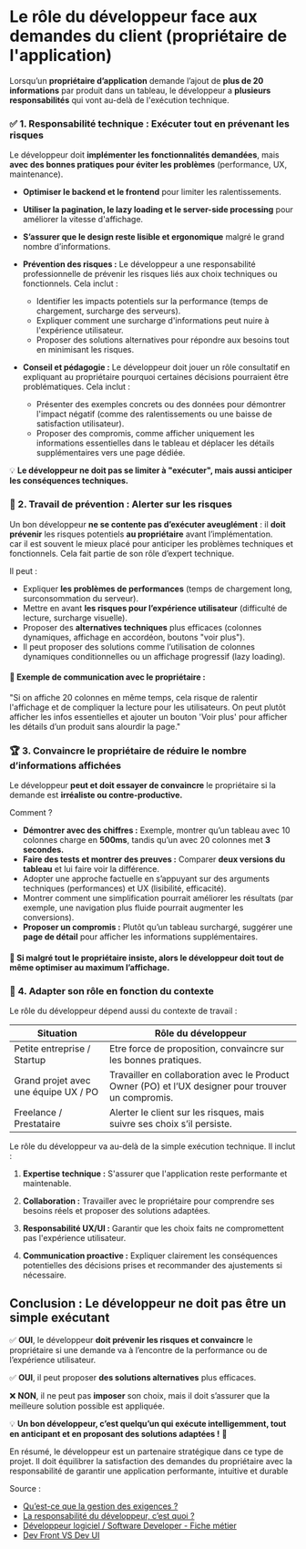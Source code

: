 # Le rôle du développeur face aux demandes du client (propriétaire de l'application)

Lorsqu’un **propriétaire d’application** demande l’ajout de **plus de 20 informations** par produit dans un tableau, le développeur a **plusieurs responsabilités** qui vont au-delà de l'exécution technique.

### ✅ 1. Responsabilité technique : Exécuter tout en prévenant les risques

Le développeur doit **implémenter les fonctionnalités demandées**, mais **avec des bonnes pratiques pour éviter les problèmes** (performance, UX, maintenance).

- **Optimiser le backend et le frontend** pour limiter les ralentissements.
- **Utiliser la pagination, le lazy loading et le server-side processing** pour améliorer la vitesse d'affichage.
- **S’assurer que le design reste lisible et ergonomique** malgré le grand nombre d’informations.
- **Prévention des risques :** Le développeur a une responsabilité professionnelle de prévenir les risques liés aux choix techniques ou fonctionnels. Cela inclut :

    - Identifier les impacts potentiels sur la performance (temps de chargement, surcharge des serveurs).
    - Expliquer comment une surcharge d'informations peut nuire à l'expérience utilisateur.
    - Proposer des solutions alternatives pour répondre aux besoins tout en minimisant les risques.

- **Conseil et pédagogie :** Le développeur doit jouer un rôle consultatif en expliquant au propriétaire pourquoi certaines décisions pourraient être problématiques. Cela inclut :

    - Présenter des exemples concrets ou des données pour démontrer l'impact négatif (comme des ralentissements ou une baisse de satisfaction utilisateur).
    - Proposer des compromis, comme afficher uniquement les informations essentielles dans le tableau et déplacer les détails supplémentaires vers une page dédiée.

💡 **Le développeur ne doit pas se limiter à "exécuter", mais aussi anticiper les conséquences techniques.**

### 🚨 2. Travail de prévention : Alerter sur les risques

Un bon développeur **ne se contente pas d’exécuter aveuglément** : il **doit prévenir** les risques potentiels **au propriétaire** avant l’implémentation. <br>
car il est souvent le mieux placé pour anticiper les problèmes techniques et fonctionnels. Cela fait partie de son rôle d’expert technique.

Il peut :

- Expliquer **les problèmes de performances** (temps de chargement long, surconsommation du serveur).
- Mettre en avant **les risques pour l’expérience utilisateur** (difficulté de lecture, surcharge visuelle).
- Proposer des **alternatives techniques** plus efficaces (colonnes dynamiques, affichage en accordéon, boutons "voir plus").
- Il peut proposer des solutions comme l’utilisation de colonnes dynamiques conditionnelles ou un affichage progressif (lazy loading).


#### 📌 Exemple de communication avec le propriétaire :

"Si on affiche 20 colonnes en même temps, cela risque de ralentir l'affichage et de compliquer la lecture pour les utilisateurs. On peut plutôt afficher les infos essentielles et ajouter un bouton 'Voir plus' pour afficher les détails d’un produit sans alourdir la page."

### 🏆 3. Convaincre le propriétaire de réduire le nombre d’informations affichées

Le développeur **peut et doit essayer de convaincre** le propriétaire si la demande est **irréaliste ou contre-productive.**

Comment ?

- **Démontrer avec des chiffres :** Exemple, montrer qu’un tableau avec 10 colonnes charge en **500ms**, tandis qu’un avec 20 colonnes met **3 secondes.**
- **Faire des tests et montrer des preuves :** Comparer **deux versions du tableau** et lui faire voir la différence.
- Adopter une approche factuelle en s’appuyant sur des arguments techniques (performances) et UX (lisibilité, efficacité).
- Montrer comment une simplification pourrait améliorer les résultats (par exemple, une navigation plus fluide pourrait augmenter les conversions).
- **Proposer un compromis :** Plutôt qu’un tableau surchargé, suggérer une **page de détail** pour afficher les informations supplémentaires.

#### 📌 Si malgré tout le propriétaire insiste, alors le développeur doit tout de même optimiser au maximum l’affichage.


### 🎯 4. Adapter son rôle en fonction du contexte

Le rôle du développeur dépend aussi du contexte de travail :

| Situation                            | Rôle du développeur                                                                                |
| ------------------------------------ | -------------------------------------------------------------------------------------------------- |
| Petite entreprise / Startup          | Etre force de proposition, convaincre sur les bonnes pratiques.                                    |
| Grand projet avec une équipe UX / PO | Travailler en collaboration avec le Product Owner (PO) et l’UX designer pour trouver un compromis. |
| Freelance / Prestataire              | Alerter le client sur les risques, mais suivre ses choix s’il persiste.                            |

Le rôle du développeur va au-delà de la simple exécution technique. Il inclut :

1. **Expertise technique :** S'assurer que l'application reste performante et maintenable.

2. **Collaboration :** Travailler avec le propriétaire pour comprendre ses besoins réels et proposer des solutions adaptées.

3. **Responsabilité UX/UI :** Garantir que les choix faits ne compromettent pas l'expérience utilisateur.

4. **Communication proactive :** Expliquer clairement les conséquences potentielles des décisions prises et recommander des ajustements si nécessaire.

## Conclusion : Le développeur ne doit pas être un simple exécutant

✅ **OUI**, le développeur **doit prévenir les risques et convaincre** le propriétaire si une demande va à l’encontre de la performance ou de l’expérience utilisateur.

✅ **OUI**, il peut proposer **des solutions alternatives** plus efficaces.

❌ **NON**, il ne peut pas **imposer** son choix, mais il doit s’assurer que la meilleure solution possible est appliquée.

💡 **Un bon développeur, c’est quelqu’un qui exécute intelligemment, tout en anticipant et en proposant des solutions adaptées !** 🚀

En résumé, le développeur est un partenaire stratégique dans ce type de projet. Il doit équilibrer la satisfaction des demandes du propriétaire avec la responsabilité de garantir une application performante, intuitive et durable

Source :

- [Qu’est-ce que la gestion des exigences ?](https://www.ibm.com/fr-fr/topics/what-is-requirements-management?utm_source=chatgpt.com)
- [La responsabilité du développeur, c’est quoi ?](https://goldwin-avocats.com/fr/faq/la-responsabilite-du-developpeur-c-est-quoi/)
- [Développeur logiciel / Software Developer - Fiche métier](https://www.michaelpage.fr/advice/fiches-m%C3%A9tiers/les-m%C3%A9tiers-de-la-tech/fiche-m%C3%A9tier-d%C3%A9veloppeur-logiciel)
- [Dev Front VS Dev UI](https://blog.osmova.com/developpeur-dinterface-utilisateur-vs-developpeur-front-end/)